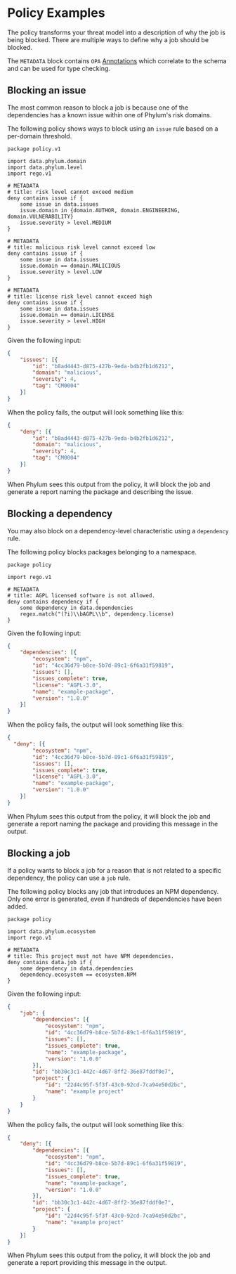 # Policy Examples

The policy transforms your threat model into a description of why the job is being blocked. There are multiple ways to define why a job should be blocked.

The `METADATA` block contains `OPA` [Annotations](https://www.openpolicyagent.org/docs/latest/annotations/) which correlate to the schema and can be used for type checking.

## Blocking an issue

The most common reason to block a job is because one of the dependencies has a known issue within one of Phylum's risk domains.

The following policy shows ways to block using an `issue` rule based on a per-domain threshold.

```rego
package policy.v1

import data.phylum.domain
import data.phylum.level
import rego.v1

# METADATA
# title: risk level cannot exceed medium
deny contains issue if {
    some issue in data.issues
    issue.domain in {domain.AUTHOR, domain.ENGINEERING, domain.VULNERABILITY}
    issue.severity > level.MEDIUM
}

# METADATA
# title: malicious risk level cannot exceed low
deny contains issue if {
    some issue in data.issues
    issue.domain == domain.MALICIOUS
    issue.severity > level.LOW
}

# METADATA
# title: license risk level cannot exceed high
deny contains issue if {
    some issue in data.issues
    issue.domain == domain.LICENSE
    issue.severity > level.HIGH
}
```

Given the following input:

```json
{
    "issues": [{
        "id": "b8ad4443-d875-427b-9eda-b4b2fb1d6212",
        "domain": "malicious",
        "severity": 4,
        "tag": "CM0004"
    }]
}
```

When the policy fails, the output will look something like this:

```json
{
    "deny": [{
        "id": "b8ad4443-d875-427b-9eda-b4b2fb1d6212",
        "domain": "malicious",
        "severity": 4,
        "tag": "CM0004"
    }]
}
```

When Phylum sees this output from the policy, it will block the job and generate a report naming the package and describing the issue.

## Blocking a dependency

You may also block on a dependency-level characteristic using a `dependency` rule.

The following policy blocks packages belonging to a namespace.

```rego
package policy

import rego.v1

# METADATA
# title: AGPL licensed software is not allowed.
deny contains dependency if {
    some dependency in data.dependencies
    regex.match("(?i)\\bAGPL\\b", dependency.license)
}
```

Given the following input:

```json
{
    "dependencies": [{
        "ecosystem": "npm",
        "id": "4cc36d79-b8ce-5b7d-89c1-6f6a31f59819",
        "issues": [],
        "issues_complete": true,
        "license": "AGPL-3.0",
        "name": "example-package",
        "version": "1.0.0"
    }]
}
```

When the policy fails, the output will look something like this:

```json
{
  "deny": [{
        "ecosystem": "npm",
        "id": "4cc36d79-b8ce-5b7d-89c1-6f6a31f59819",
        "issues": [],
        "issues_complete": true,
        "license": "AGPL-3.0",
        "name": "example-package",
        "version": "1.0.0"
    }]
}
```

When Phylum sees this output from the policy, it will block the job and generate a report naming the package and providing this message in the output.

## Blocking a job

If a policy wants to block a job for a reason that is not related to a specific dependency, the policy can use a `job` rule.

The following policy blocks any job that introduces an NPM dependency. Only one error is generated, even if hundreds of dependencies have been added.

```rego
package policy

import data.phylum.ecosystem
import rego.v1

# METADATA
# title: This project must not have NPM dependencies.
deny contains data.job if {
    some dependency in data.dependencies
    dependency.ecosystem == ecosystem.NPM
}
```

Given the following input:

```json
{
    "job": {
        "dependencies": [{
            "ecosystem": "npm",
            "id": "4cc36d79-b8ce-5b7d-89c1-6f6a31f59819",
            "issues": [],
            "issues_complete": true,
            "name": "example-package",
            "version": "1.0.0"
        }],
        "id": "bb30c3c1-442c-4d67-8ff2-36e87fddf0e7",
        "project": {
            "id": "22d4c95f-5f3f-43c0-92cd-7ca94e50d2bc",
            "name": "example project"
        }
    }
}
```

When the policy fails, the output will look something like this:

```json
{
    "deny": [{
        "dependencies": [{
            "ecosystem": "npm",
            "id": "4cc36d79-b8ce-5b7d-89c1-6f6a31f59819",
            "issues": [],
            "issues_complete": true,
            "name": "example-package",
            "version": "1.0.0"
        }],
        "id": "bb30c3c1-442c-4d67-8ff2-36e87fddf0e7",
        "project": {
            "id": "22d4c95f-5f3f-43c0-92cd-7ca94e50d2bc",
            "name": "example project"
        }
    }]
}
```

When Phylum sees this output from the policy, it will block the job and generate a report providing this message in the output.
